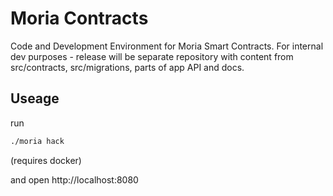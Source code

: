 # Moria Contracts

Code and Development Environment for Moria Smart Contracts. For internal dev purposes - release will be separate repository with content from src/contracts, src/migrations, parts of app API and docs.

## Useage

run
```bash
./moria hack
```

(requires docker)

and open http://localhost:8080

